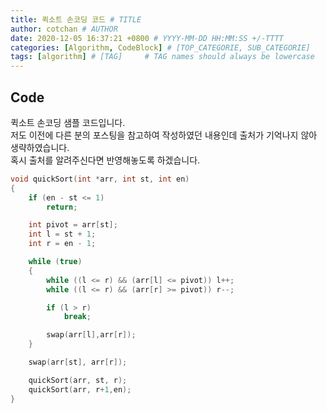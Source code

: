 ```yaml
---
title: 퀵소트 손코딩 코드 # TITLE
author: cotchan # AUTHOR
date: 2020-12-05 16:37:21 +0800 # YYYY-MM-DD HH:MM:SS +/-TTTT
categories: [Algorithm, CodeBlock] # [TOP_CATEGORIE, SUB_CATEGORIE]
tags: [algorithm] # [TAG]     # TAG names should always be lowercase
---
```


## Code

퀵소트 손코딩 샘플 코드입니다.      
저도 이전에 다른 분의 포스팅을 참고하여 작성하였던 내용인데 출처가 기억나지 않아 생략하였습니다.    
혹시 출처를 알려주신다면 반영해놓도록 하겠습니다.        

```c++
void quickSort(int *arr, int st, int en)
{
	if (en - st <= 1)
		return;

	int pivot = arr[st];
	int l = st + 1;
	int r = en - 1;

	while (true)
	{
		while ((l <= r) && (arr[l] <= pivot)) l++;
		while ((l <= r) && (arr[r] >= pivot)) r--;

		if (l > r)
			break;

		swap(arr[l],arr[r]);
	}

	swap(arr[st], arr[r]);

	quickSort(arr, st, r);
	quickSort(arr, r+1,en);
}
```
